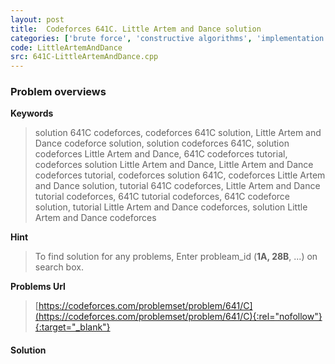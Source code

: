 ```yaml
---
layout: post
title:  Codeforces 641C. Little Artem and Dance solution
categories: ['brute force', 'constructive algorithms', 'implementation']
code: LittleArtemAndDance
src: 641C-LittleArtemAndDance.cpp
---
```

### **Problem overviews**

**Keywords**
> solution 641C codeforces, codeforces 641C solution, Little Artem and Dance codeforce solution, solution codeforces 641C, solution codeforces Little Artem and Dance, 641C codeforces tutorial, codeforces solution Little Artem and Dance, Little Artem and Dance codeforces tutorial, codeforces solution 641C, codeforces Little Artem and Dance solution, tutorial 641C codeforces, Little Artem and Dance tutorial codeforces, 641C tutorial codeforces, 641C codeforce solution, tutorial Little Artem and Dance codeforces, solution Little Artem and Dance codeforces

**Hint**
> To find solution for any problems, Enter probleam_id (**1A, 28B**, ...) on search box. 

**Problems Url**
> [https://codeforces.com/problemset/problem/641/C](https://codeforces.com/problemset/problem/641/C){:rel="nofollow"}{:target="_blank"}

#### **Solution**



